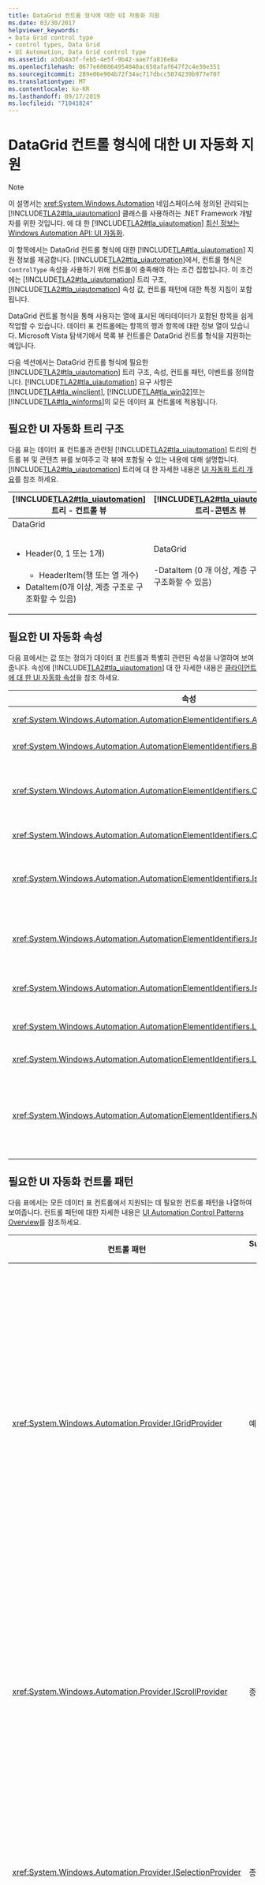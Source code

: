 ```yaml
---
title: DataGrid 컨트롤 형식에 대한 UI 자동화 지원
ms.date: 03/30/2017
helpviewer_keywords:
- Data Grid control type
- control types, Data Grid
- UI Automation, Data Grid control type
ms.assetid: a3db4a3f-feb5-4e5f-9b42-aae7fa816e8a
ms.openlocfilehash: 0677e600864954040ac650afaf647f2c4e30e351
ms.sourcegitcommit: 289e06e904b72f34ac717dbcc5074239b977e707
ms.translationtype: MT
ms.contentlocale: ko-KR
ms.lasthandoff: 09/17/2019
ms.locfileid: "71041824"
---
```

# <a name="ui-automation-support-for-the-datagrid-control-type"></a>DataGrid 컨트롤 형식에 대한 UI 자동화 지원
> [!NOTE]
> 이 설명서는 <xref:System.Windows.Automation> 네임스페이스에 정의된 관리되는 [!INCLUDE[TLA2#tla_uiautomation](../../../includes/tla2sharptla-uiautomation-md.md)] 클래스를 사용하려는 .NET Framework 개발자를 위한 것입니다. 에 대 한 [!INCLUDE[TLA2#tla_uiautomation](../../../includes/tla2sharptla-uiautomation-md.md)] [최신 정보는 Windows Automation API: UI 자동화](https://go.microsoft.com/fwlink/?LinkID=156746).  
  
 이 항목에서는 DataGrid 컨트롤 형식에 대한 [!INCLUDE[TLA#tla_uiautomation](../../../includes/tlasharptla-uiautomation-md.md)] 지원 정보를 제공합니다. [!INCLUDE[TLA2#tla_uiautomation](../../../includes/tla2sharptla-uiautomation-md.md)]에서, 컨트롤 형식은 `ControlType` 속성을 사용하기 위해 컨트롤이 충족해야 하는 조건 집합입니다. 이 조건에는 [!INCLUDE[TLA2#tla_uiautomation](../../../includes/tla2sharptla-uiautomation-md.md)] 트리 구조, [!INCLUDE[TLA2#tla_uiautomation](../../../includes/tla2sharptla-uiautomation-md.md)] 속성 값, 컨트롤 패턴에 대한 특정 지침이 포함됩니다.  
  
 DataGrid 컨트롤 형식을 통해 사용자는 열에 표시된 메타데이터가 포함된 항목을 쉽게 작업할 수 있습니다. 데이터 표 컨트롤에는 항목의 행과 항목에 대한 정보 열이 있습니다. Microsoft Vista 탐색기에서 목록 뷰 컨트롤은 DataGrid 컨트롤 형식을 지원하는 예입니다.  
  
 다음 섹션에서는 DataGrid 컨트롤 형식에 필요한 [!INCLUDE[TLA2#tla_uiautomation](../../../includes/tla2sharptla-uiautomation-md.md)] 트리 구조, 속성, 컨트롤 패턴, 이벤트를 정의합니다. [!INCLUDE[TLA2#tla_uiautomation](../../../includes/tla2sharptla-uiautomation-md.md)] 요구 사항은 [!INCLUDE[TLA#tla_winclient](../../../includes/tlasharptla-winclient-md.md)], [!INCLUDE[TLA#tla_win32](../../../includes/tlasharptla-win32-md.md)]또는 [!INCLUDE[TLA#tla_winforms](../../../includes/tlasharptla-winforms-md.md)]의 모든 데이터 표 컨트롤에 적용됩니다.  
  
## <a name="required-ui-automation-tree-structure"></a>필요한 UI 자동화 트리 구조  
 다음 표는 데이터 표 컨트롤과 관련된 [!INCLUDE[TLA2#tla_uiautomation](../../../includes/tla2sharptla-uiautomation-md.md)] 트리의 컨트롤 뷰 및 콘텐츠 뷰를 보여주고 각 뷰에 포함될 수 있는 내용에 대해 설명합니다. [!INCLUDE[TLA2#tla_uiautomation](../../../includes/tla2sharptla-uiautomation-md.md)] 트리에 대 한 자세한 내용은 [UI 자동화 트리 개요](ui-automation-tree-overview.md)를 참조 하세요.  
  
|[!INCLUDE[TLA2#tla_uiautomation](../../../includes/tla2sharptla-uiautomation-md.md)] 트리 - 컨트롤 뷰|[!INCLUDE[TLA2#tla_uiautomation](../../../includes/tla2sharptla-uiautomation-md.md)] 트리-콘텐츠 뷰|  
|------------------------------------------------------------------------------------------------|------------------------------------------------------------------------------------------------|  
|DataGrid<br /><br /> <ul><li>Header(0, 1 또는 1개)<br /><br /> <ul><li>HeaderItem(행 또는 열 개수)</li></ul></li><li>DataItem(0개 이상, 계층 구조로 구조화할 수 있음)</li></ul>|DataGrid<br /><br /> -DataItem (0 개 이상, 계층 구조에서 구조화할 수 있음)|  
  
<a name="Required_UI_Automation_Properties"></a>   
## <a name="required-ui-automation-properties"></a>필요한 UI 자동화 속성  
 다음 표에서는 값 또는 정의가 데이터 표 컨트롤과 특별히 관련된 속성을 나열하여 보여줍니다. 속성에 [!INCLUDE[TLA2#tla_uiautomation](../../../includes/tla2sharptla-uiautomation-md.md)] 대 한 자세한 내용은 [클라이언트에 대 한 UI 자동화 속성](ui-automation-properties-for-clients.md)을 참조 하세요.  
  
|속성|값|노트|  
|--------------|-----------|-----------|  
|<xref:System.Windows.Automation.AutomationElementIdentifiers.AutomationIdProperty>|메모를 참조하세요.|이 속성의 값은 애플리케이션의 모든 컨트롤에서 고유해야 합니다.|  
|<xref:System.Windows.Automation.AutomationElementIdentifiers.BoundingRectangleProperty>|메모를 참조하세요.|전체 컨트롤이 포함된 가장 바깥쪽 사각형입니다.|  
|<xref:System.Windows.Automation.AutomationElementIdentifiers.ClickablePointProperty>|메모를 참조하세요.|경계 사각형이 없는 경우 지원됩니다. 경계 사각형 내의 일부 지점이 클릭 가능하지 않으며 특수화된 적중 테스트를 수행하는 경우 클릭 가능한 지점을 재정의하고 제공하세요.|  
|<xref:System.Windows.Automation.AutomationElementIdentifiers.ControlTypeProperty>|DataGrid|이 값은 모든 UI 프레임워크에 대해 동일합니다.|  
|<xref:System.Windows.Automation.AutomationElementIdentifiers.IsContentElementProperty>|True|이 속성의 값은 항상 True여야 합니다. 이는 데이터 표 컨트롤이 [!INCLUDE[TLA2#tla_uiautomation](../../../includes/tla2sharptla-uiautomation-md.md)] 트리의 콘텐츠 보기에 항상 포함되어야 함을 의미합니다.|  
|<xref:System.Windows.Automation.AutomationElementIdentifiers.IsControlElementProperty>|True|이 속성의 값은 항상 True여야 합니다. 이는 데이터 표 컨트롤이 [!INCLUDE[TLA2#tla_uiautomation](../../../includes/tla2sharptla-uiautomation-md.md)] 트리의 컨트롤 보기에 항상 포함되어야 함을 의미합니다.|  
|<xref:System.Windows.Automation.AutomationElementIdentifiers.IsKeyboardFocusableProperty>|메모를 참조하세요.|컨트롤이 키보드 포커스를 받을 수 있으면 해당 컨트롤은 이 속성을 지원해야 합니다.|  
|<xref:System.Windows.Automation.AutomationElementIdentifiers.LabeledByProperty>|메모를 참조하세요.|정적 텍스트 레이블이 있는 경우 이 속성은 해당 컨트롤에 대한 참조를 노출해야 합니다.|  
|<xref:System.Windows.Automation.AutomationElementIdentifiers.LocalizedControlTypeProperty>|"data grid"|DataGrid 컨트롤 형식에 해당하는 지역화된 문자열입니다.|  
|<xref:System.Windows.Automation.AutomationElementIdentifiers.NameProperty>|메모를 참조하세요.|데이터 표 컨트롤은 일반적으로 정적 텍스트 레이블에서 `Name` 속성의 값을 가져옵니다. 정적 텍스트 레이블이 없는 경우 애플리케이션 개발자가 `Name` 속성의 값을 할당해야 합니다. `Name` 속성 값은 편집 컨트롤의 텍스트 내용이 포함되지 않아야 합니다.|  
  
## <a name="required-ui-automation-control-patterns"></a>필요한 UI 자동화 컨트롤 패턴  
 다음 표에서는 모든 데이터 표 컨트롤에서 지원되는 데 필요한 컨트롤 패턴을 나열하여 보여줍니다. 컨트롤 패턴에 대한 자세한 내용은 [UI Automation Control Patterns Overview](ui-automation-control-patterns-overview.md)를 참조하세요.  
  
|컨트롤 패턴|Support(지원)|노트|  
|---------------------|-------------|-----------|  
|<xref:System.Windows.Automation.Provider.IGridProvider>|예|데이터 표 컨트롤의 항목에는 표에 배치되는 메타데이터가 포함되어 있기 때문에 이 컨트롤은 항상 Grid 컨트롤 패턴을 지원합니다.|  
|<xref:System.Windows.Automation.Provider.IScrollProvider>|종속|데이터 표를 스크롤할 수 있는 기능은 내용 및 스크롤 막대가 있는지 여부에 따라 다릅니다.|  
|<xref:System.Windows.Automation.Provider.ISelectionProvider>|종속|데이터 표를 선택할 수 있는 기능은 내용에 따라 다릅니다.|  
|<xref:System.Windows.Automation.Provider.ITableProvider>|예|데이터 표 컨트롤의 하위 트리에는 항상 헤더가 있으므로 Table 컨트롤 패턴이 지원되어야 합니다.|  
  
 데이터 표 컨테이너 내의 데이터 항목은 최소한 다음과 같은 사항을 지원합니다.  
  
- Selection Item 컨트롤 패턴(데이터 표가 선택 가능한 경우)  
  
- Scroll Item 컨트롤 패턴(데이터 표가 스크롤 가능한 경우)  
  
- Grid Item 컨트롤 패턴  
  
- Table Item 컨트롤 패턴  
  
<a name="Required_UI_Automation_Events"></a>   
## <a name="required-ui-automation-events"></a>필요한 UI 자동화 이벤트  
 다음 표에서는 모든 데이터 표 컨트롤에서 지원되는 데 필요한 [!INCLUDE[TLA2#tla_uiautomation](../../../includes/tla2sharptla-uiautomation-md.md)] 이벤트를 나열하여 보여줍니다. 이벤트에 대한 자세한 내용은 [UI Automation Events Overview](ui-automation-events-overview.md)를 참조하세요.  
  
|[!INCLUDE[TLA2#tla_uiautomation](../../../includes/tla2sharptla-uiautomation-md.md)] 이벤트|Support(지원)|노트|  
|---------------------------------------------------------------------------------|-------------|-----------|  
|<xref:System.Windows.Automation.AutomationElementIdentifiers.AutomationFocusChangedEvent>|필수|없음|  
|<xref:System.Windows.Automation.AutomationElementIdentifiers.BoundingRectangleProperty> 속성 변경 이벤트.|필수|없음|  
|<xref:System.Windows.Automation.AutomationElementIdentifiers.IsEnabledProperty> 속성 변경 이벤트.|필수|없음|  
|<xref:System.Windows.Automation.AutomationElementIdentifiers.IsOffscreenProperty> 속성 변경 이벤트.|필수|없음|  
|<xref:System.Windows.Automation.AutomationElementIdentifiers.LayoutInvalidatedEvent>|종속|없음|  
|<xref:System.Windows.Automation.AutomationElementIdentifiers.StructureChangedEvent>|필수|없음|  
|<xref:System.Windows.Automation.MultipleViewPatternIdentifiers.CurrentViewProperty> 속성 변경 이벤트.|종속|없음|  
|<xref:System.Windows.Automation.ScrollPatternIdentifiers.HorizontallyScrollableProperty> 속성 변경 이벤트.|종속|컨트롤이 Scroll 패턴을 지원하는 경우 이 이벤트를 지원해야 합니다.|  
|<xref:System.Windows.Automation.ScrollPatternIdentifiers.HorizontalScrollPercentProperty> 속성 변경 이벤트.|종속|컨트롤이 Scroll 패턴을 지원하는 경우 이 이벤트를 지원해야 합니다.|  
|<xref:System.Windows.Automation.ScrollPatternIdentifiers.HorizontalViewSizeProperty> 속성 변경 이벤트.|종속|컨트롤이 Scroll 패턴을 지원하는 경우 이 이벤트를 지원해야 합니다.|  
|<xref:System.Windows.Automation.ScrollPatternIdentifiers.VerticalScrollPercentProperty> 속성 변경 이벤트.|종속|컨트롤이 Scroll 패턴을 지원하는 경우 이 이벤트를 지원해야 합니다.|  
|<xref:System.Windows.Automation.ScrollPatternIdentifiers.VerticallyScrollableProperty> 속성 변경 이벤트.|종속|컨트롤이 Scroll 패턴을 지원하는 경우 이 이벤트를 지원해야 합니다.|  
|<xref:System.Windows.Automation.ScrollPatternIdentifiers.VerticalViewSizeProperty> 속성 변경 이벤트.|종속|컨트롤이 Scroll 패턴을 지원하는 경우 이 이벤트를 지원해야 합니다.|  
|<xref:System.Windows.Automation.SelectionPatternIdentifiers.InvalidatedEvent>|필수|없음|  
  
## <a name="date-grid-control-type-example"></a>Date Grid 컨트롤 형식 예제  
 다음 그림은 DataGrid 컨트롤 형식을 구현하는 목록 뷰 컨트롤을 보여줍니다.  
  
 ![두 데이터 항목을 포함 하는 목록 뷰 컨트롤의 그래픽](./media/uiauto-data-grid-detailed.GIF "uiauto_data_grid_detailed")  
  
 다음은 목록 뷰 컨트롤과 관련된 [!INCLUDE[TLA2#tla_uiautomation](../../../includes/tla2sharptla-uiautomation-md.md)] 트리의 컨트롤 뷰 및 콘텐츠 보기입니다. 각 자동화 요소에 대한 컨트롤 패턴은 괄호 안에 표시됩니다.  
  
|[!INCLUDE[TLA2#tla_uiautomation](../../../includes/tla2sharptla-uiautomation-md.md)] 트리 - 컨트롤 뷰|[!INCLUDE[TLA2#tla_uiautomation](../../../includes/tla2sharptla-uiautomation-md.md)] 트리-콘텐츠 뷰|  
|------------------------------------------------------------------------------------------------|------------------------------------------------------------------------------------------------|  
|<ul><li>DataGrid(Table, Grid, Selection)</li><li>헤더<br /><br /> <ul><li>HeaderItem "Name" (Invoke)</li><li>HeaderItem "Date Modified" (Invoke)</li><li>HeaderItem "Size" (Invoke)</li></ul></li><li>그룹 "Contoso" (TableItem, GridItem, SelectionItem, Table *, Grid\*)<br /><br /> <ul><li>DataItem "외상 미수금. doc" (selectionitem, Invoke, tableitem\*, GridItem\*)</li><li>DataItem "Accounts GridItem" (selectionitem, Invoke, tableitem\*,)\*</li></ul></li></ul>|<ul><li>DataGrid(Table, Grid, Selection)</li><li>그룹 "Contoso" (TableItem, GridItem, SelectionItem, Table *, Grid\*)<br /><br /> <ul><li>DataItem "외상 미수금. doc" (selectionitem, Invoke, tableitem\*, GridItem\*)</li><li>DataItem "Accounts GridItem" (selectionitem, Invoke, tableitem\*,)\*</li></ul></li></ul>|  
  
 \*이전 예제에서는 여러 수준의 컨트롤이 포함 된 DataGrid를 보여 줍니다. Group ("Contoso") 컨트롤에는 두 개의 DataItem 컨트롤("Accounts Receivable.doc" 및 "Accounts Payable.doc")이 있습니다. DataGrid/GridItem 쌍은 다른 수준의 쌍과 관계가 없습니다. Group 아래의 DataItem 컨트롤은 ListItem 컨트롤 형식으로도 노출될 수 있으므로, 단순한 데이터 요소가 아닌 선택 가능한 개체로서 보다 명확하게 표시될 수 있습니다. 이 예제에서는 그룹화된 데이터 항목의 하위 요소는 포함되지 않습니다.  
  
## <a name="see-also"></a>참고자료

- <xref:System.Windows.Automation.ControlType.DataGrid>
- [UI 자동화 컨트롤 형식 개요](ui-automation-control-types-overview.md)
- [UI 자동화 개요](ui-automation-overview.md)
